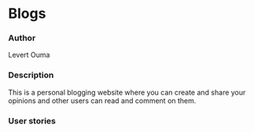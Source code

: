 # Blogs

### Author
Levert Ouma

### Description
This is a personal blogging website where you can create and share your opinions and other users can read and comment on them.

### User stories